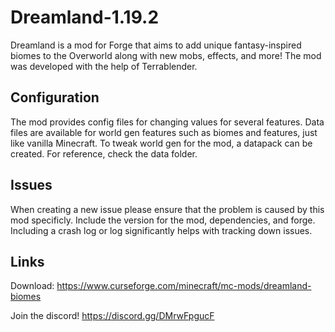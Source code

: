 # Dreamland-1.19.2  
Dreamland is a mod for Forge that aims to add unique fantasy-inspired biomes to the Overworld along with new mobs, effects, and more!
The mod was developed with the help of Terrablender.

## Configuration
The mod provides config files for changing values for several features. Data files are available for world gen features such as biomes and features, just like vanilla Minecraft. To tweak world gen for the mod, a datapack can be created. For reference, check the data folder.

## Issues
When creating a new issue please ensure that the problem is caused by this mod specificly.
Include the version for the mod, dependencies, and forge.
Including a crash log or log significantly helps with tracking down issues.

## Links
Download: https://www.curseforge.com/minecraft/mc-mods/dreamland-biomes

Join the discord! https://discord.gg/DMrwFpgucF  
